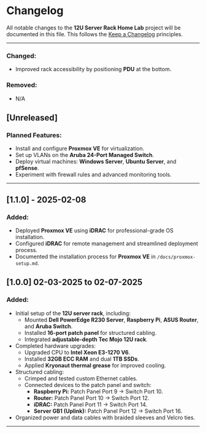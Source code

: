 # Changelog

All notable changes to the **12U Server Rack Home Lab** project will be documented in this file. This follows the [Keep a Changelog](https://keepachangelog.com/en/1.0.0/) principles.

---
### Changed:
- Improved rack accessibility by positioning **PDU** at the bottom.

### Removed:
- N/A

## [Unreleased]
### Planned Features:
- Install and configure **Proxmox VE** for virtualization.
- Set up VLANs on the **Aruba 24-Port Managed Switch**.
- Deploy virtual machines: **Windows Server**, **Ubuntu Server**, and **pfSense**.
- Experiment with firewall rules and advanced monitoring tools.

---
## [1.1.0] - 2025-02-08
### Added:
- Deployed **Proxmox VE** using **iDRAC** for professional-grade OS installation.
- Configured **iDRAC** for remote management and streamlined deployment process.
- Documented the installation process for **Proxmox VE** in `/docs/proxmox-setup.md`.


## [1.0.0]  02-03-2025 to 02-07-2025
### Added:
- Initial setup of the **12U server rack**, including:
  - Mounted **Dell PowerEdge R230 Server**, **Raspberry Pi**, **ASUS Router**, and **Aruba Switch**.
  - Installed **16-port patch panel** for structured cabling.
  - Integrated **adjustable-depth Tec Mojo 12U rack**.
- Completed hardware upgrades:
  - Upgraded CPU to **Intel Xeon E3-1270 V6**.
  - Installed **32GB ECC RAM** and dual **1TB SSDs**.
  - Applied **Kryonaut thermal grease** for improved cooling.
- Structured cabling:
  - Crimped and tested custom Ethernet cables.
  - Connected devices to the patch panel and switch:
    - **Raspberry Pi:** Patch Panel Port 9 → Switch Port 10.
    - **Router:** Patch Panel Port 10 → Switch Port 12.
    - **iDRAC:** Patch Panel Port 11 → Switch Port 14.
    - **Server GB1 (Uplink):** Patch Panel Port 12 → Switch Port 16.
- Organized power and data cables with braided sleeves and Velcro ties.


---
